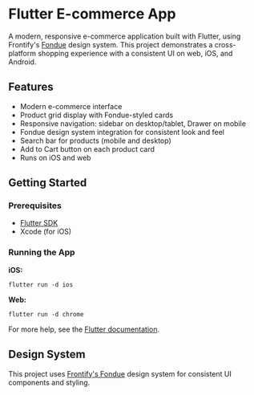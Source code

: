 # Flutter E-commerce App

A modern, responsive e-commerce application built with Flutter, using Frontify's [Fondue](https://github.com/Frontify/fondue) design system. This project demonstrates a cross-platform shopping experience with a consistent UI on web, iOS, and Android.

## Features

- Modern e-commerce interface
- Product grid display with Fondue-styled cards
- Responsive navigation: sidebar on desktop/tablet, Drawer on mobile
- Fondue design system integration for consistent look and feel
- Search bar for products (mobile and desktop)
- Add to Cart button on each product card
- Runs on iOS and web

## Getting Started

### Prerequisites
- [Flutter SDK](https://docs.flutter.dev/get-started/install)
- Xcode (for iOS)


### Running the App

**iOS:**
```
flutter run -d ios
```

**Web:**
```
flutter run -d chrome
```

For more help, see the [Flutter documentation](https://docs.flutter.dev/).

## Design System

This project uses [Frontify's Fondue](https://github.com/Frontify/fondue) design system for consistent UI components and styling.
